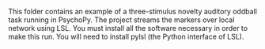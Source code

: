 This folder contains an example of a three-stimulus novelty auditory oddball task running in PsychoPy. 
The project streams the markers over local network using LSL. 
You must install all the software necessary in order to make this run. You will need to install pylsl (the Python interface of LSL).
